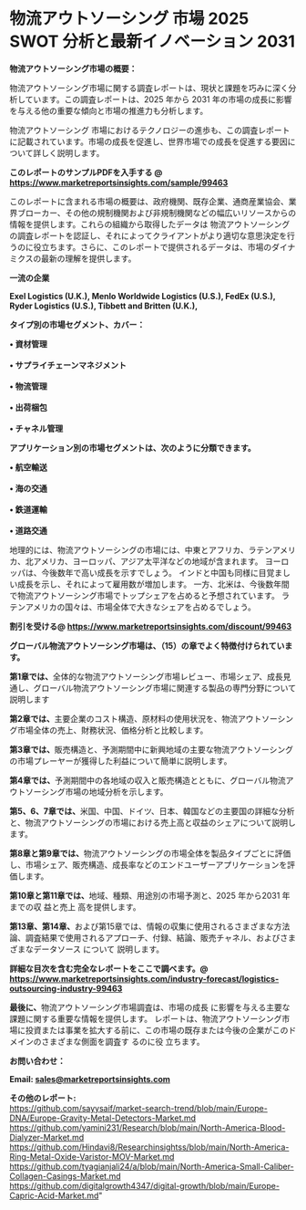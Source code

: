 # 物流アウトソーシング 市場 2025 SWOT 分析と最新イノベーション 2031

<strong><b>物流アウトソーシング市場の概要：</b></strong>

物流アウトソーシング市場に関する調査レポートは、現状と課題を巧みに深く分析しています。この調査レポートは、2025 年から 2031 年の市場の成長に影響を与える他の重要な傾向と市場の推進力も分析します。

物流アウトソーシング 市場におけるテクノロジーの進歩も、この調査レポートに記載されています。市場の成長を促進し、世界市場での成長を促進する要因について詳しく説明します。

<strong>このレポートのサンプルPDFを入手する @ <a href=https://www.marketreportsinsights.com/sample/99463>https://www.marketreportsinsights.com/sample/99463</a></strong>

このレポートに含まれる市場の概要は、政府機関、既存企業、通商産業協会、業界ブローカー、その他の規制機関および非規制機関などの幅広いリソースからの情報を提供します。これらの組織から取得したデータは 物流アウトソーシング の調査レポートを認証し、それによってクライアントがより適切な意思決定を行うのに役立ちます。さらに、このレポートで提供されるデータは、市場のダイナミクスの最新の理解を提供します。

<strong>一流の企業</strong>

<strong><b>Exel Logistics (U.K.), Menlo Worldwide Logistics (U.S.), FedEx (U.S.), Ryder Logistics (U.S.), Tibbett and Britten (U.K.),</b></strong>

<strong><b>タイプ別の市場セグメント、カバー：</b></strong>

<strong>• 資材管理<br><br>• サプライチェーンマネジメント<br><br>• 物流管理<br><br>• 出荷梱包<br><br>• チャネル管理</strong>

<strong><b>アプリケーション別の市場セグメントは、次のように分類できます。</b></strong>

<strong>• 航空輸送<br><br>• 海の交通<br><br>• 鉄道運輸<br><br>• 道路交通</strong>

 地理的には、物流アウトソーシングの市場には、中東とアフリカ、ラテンアメリカ、北アメリカ、ヨーロッパ、アジア太平洋などの地域が含まれます。 ヨーロッパは、今後数年で高い成長を示すでしょう。 インドと中国も同様に目覚ましい成長を示し、それによって雇用数が増加します。 一方、北米は、今後数年間で物流アウトソーシング市場でトップシェアを占めると予想されています。 ラテンアメリカの国々は、市場全体で大きなシェアを占めるでしょう。

<strong>割引を受ける@ <a href=https://www.marketreportsinsights.com/discount/99463>https://www.marketreportsinsights.com/discount/99463</a></strong>

<strong><b>グローバル物流アウトソーシング市場は、（15）の章でよく特徴付けられています。</b></strong>

<strong><b>第</b></strong><strong><b>1章では、</b></strong>全体的な物流アウトソーシング市場レビュー、市場シェア、成長見通し、グローバル物流アウトソーシング市場に関連する製品の専門分野について説明します

<strong><b>第2章では、</b></strong>主要企業のコスト構造、原材料の使用状況を、物流アウトソーシング市場全体の売上、財務状況、価格分析と比較します。

<strong><b>第3章では、</b></strong>販売構造と、予測期間中に新興地域の主要な物流アウトソーシングの市場プレーヤーが獲得した利益について簡単に説明します。

<strong><b>第4章では、</b></strong>予測期間中の各地域の収入と販売構造とともに、グローバル物流アウトソーシング市場の地域分析を示します。

<strong><b>第5、6、7章では、</b></strong>米国、中国、ドイツ、日本、韓国などの主要国の詳細な分析と、物流アウトソーシングの市場における売上高と収益のシェアについて説明します。

<strong><b>第8章と第9章では、</b></strong>物流アウトソーシングの市場全体を製品タイプごとに評価し、市場シェア、販売構造、成長率などのエンドユーザーアプリケーションを評価します。

<strong><b>第10章と第11章では、</b></strong>地域、種類、用途別の市場予測と、2025 年から2031 年までの収 益と売上 高を提供します。

<strong><b>第13章、第14章、</b></strong>および第15章では、情報の収集に使用されるさまざまな方法論、調査結果で使用されるアプローチ、付録、結論、販売チャネル、およびさまざまなデータソース について 説明します。

<strong>詳細な目次を含む完全なレポートをここで調べます。@ <a href=https://www.marketreportsinsights.com/industry-forecast/logistics-outsourcing-industry-99463>https://www.marketreportsinsights.com/industry-forecast/logistics-outsourcing-industry-99463</a></strong>

<strong><b>最後に、</b></strong>物流アウトソーシング市場調査は、市場の成長 に影響を</a>与える主要な課題に関する重要な情報を提供します。 レポートは、物流アウトソーシング市場に投資または事業を拡大する前に、この市場の既存または今後の企業がこのドメインのさまざまな側面を調査す るのに役 立ちます。

<strong><b>お問い合わせ：</b></strong>

<strong>Email: </strong><a href=mailto:sales@marketreportsinsights.com><strong>sales@marketreportsinsights.com</strong></a>

<strong>その他のレポート:</strong>
<br>
<a href=https://github.com/sayysaif/market-search-trend/blob/main/Europe-DNA/Europe-Gravity-Metal-Detectors-Market.md>https://github.com/sayysaif/market-search-trend/blob/main/Europe-DNA/Europe-Gravity-Metal-Detectors-Market.md</a>
<br>
<a href=https://github.com/yamini231/Research/blob/main/North-America-Blood-Dialyzer-Market.md>https://github.com/yamini231/Research/blob/main/North-America-Blood-Dialyzer-Market.md</a>
<br>
<a href=https://github.com/Hindavi8/Researchinsightss/blob/main/North-America-Ring-Metal-Oxide-Varistor-MOV-Market.md>https://github.com/Hindavi8/Researchinsightss/blob/main/North-America-Ring-Metal-Oxide-Varistor-MOV-Market.md</a>
<br>
<a href=https://github.com/tyagianjali24/a/blob/main/North-America-Small-Caliber-Collagen-Casings-Market.md>https://github.com/tyagianjali24/a/blob/main/North-America-Small-Caliber-Collagen-Casings-Market.md</a>
<br>
<a href=https://github.com/digitalgrowth4347/digital-growth/blob/main/Europe-Capric-Acid-Market.md>https://github.com/digitalgrowth4347/digital-growth/blob/main/Europe-Capric-Acid-Market.md</a>"
